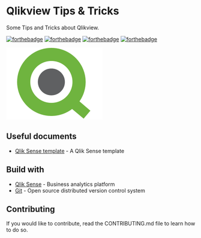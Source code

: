# Qlikview Tips & Tricks

Some Tips and Tricks about Qlikview.

[![forthebadge](https://forthebadge.com/images/badges/made-with-crayons.svg)](http://forthebadge.com)  [![forthebadge](https://forthebadge.com/images/badges/contains-technical-debt.svg)](http://forthebadge.com)  [![forthebadge](https://forthebadge.com/images/badges/check-it-out.svg)](http://forthebadge.com)  [![forthebadge](https://forthebadge.com/images/badges/built-with-love.svg)](http://forthebadge.com)

![Qlik](./images/qlik-logo-256.png)

## Useful documents

* [Qlik Sense template](./qvf/template.qvf) - A Qlik Sense template

## Build with

* [Qlik Sense](https://www.qlik.com/fr-fr/) - Business analytics platform
* [Git](https://git-scm.com) - Open source distributed version control system

## Contributing

If you would like to contribute, read the CONTRIBUTING.md file to learn how to do so.